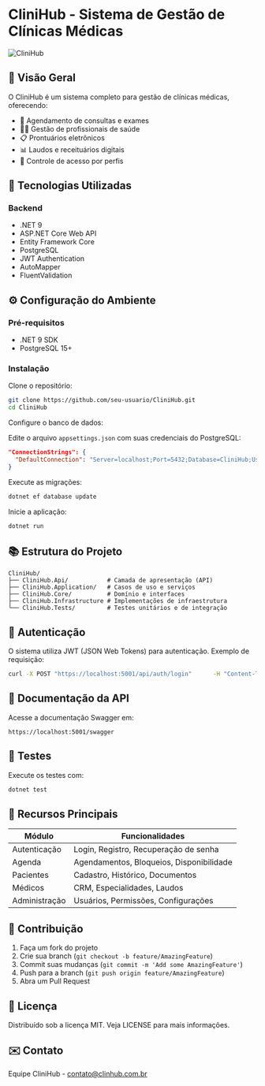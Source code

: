 # CliniHub - Sistema de Gestão de Clínicas Médicas

![CliniHub](https://via.placeholder.com/150x50?text=CliniHub)

## 📌 Visão Geral
O CliniHub é um sistema completo para gestão de clínicas médicas, oferecendo:

- 🏥 Agendamento de consultas e exames
- 👨‍⚕️ Gestão de profissionais de saúde
- 📋 Prontuários eletrônicos
- 📊 Laudos e receituários digitais
- 🔐 Controle de acesso por perfis

## 🚀 Tecnologias Utilizadas

### Backend
- .NET 9
- ASP.NET Core Web API
- Entity Framework Core
- PostgreSQL
- JWT Authentication
- AutoMapper
- FluentValidation

## ⚙️ Configuração do Ambiente

### Pré-requisitos
- .NET 9 SDK
- PostgreSQL 15+

### Instalação

Clone o repositório:

```bash
git clone https://github.com/seu-usuario/CliniHub.git
cd CliniHub
```

Configure o banco de dados:

Edite o arquivo `appsettings.json` com suas credenciais do PostgreSQL:

```json
"ConnectionStrings": {
  "DefaultConnection": "Server=localhost;Port=5432;Database=CliniHub;User Id=postgres;Password=sua-senha;"
}
```

Execute as migrações:

```bash
dotnet ef database update
```

Inicie a aplicação:

```bash
dotnet run
```

## 📚 Estrutura do Projeto

```
CliniHub/
├── CliniHub.Api/           # Camada de apresentação (API)
├── CliniHub.Application/   # Casos de uso e serviços
├── CliniHub.Core/          # Domínio e interfaces
├── CliniHub.Infrastructure # Implementações de infraestrutura
└── CliniHub.Tests/         # Testes unitários e de integração
```

## 🔐 Autenticação

O sistema utiliza JWT (JSON Web Tokens) para autenticação. Exemplo de requisição:

```bash
curl -X POST "https://localhost:5001/api/auth/login"      -H "Content-Type: application/json"      -d '{"email":"admin@clinic.com","password":"Senha@123"}'
```

## 📝 Documentação da API

Acesse a documentação Swagger em:

```
https://localhost:5001/swagger
```

## 🧪 Testes

Execute os testes com:

```bash
dotnet test
```

## 🌟 Recursos Principais

| Módulo         | Funcionalidades                                 |
|----------------|--------------------------------------------------|
| Autenticação   | Login, Registro, Recuperação de senha            |
| Agenda         | Agendamentos, Bloqueios, Disponibilidade         |
| Pacientes      | Cadastro, Histórico, Documentos                  |
| Médicos        | CRM, Especialidades, Laudos                      |
| Administração  | Usuários, Permissões, Configurações              |

## 🤝 Contribuição

1. Faça um fork do projeto
2. Crie sua branch (`git checkout -b feature/AmazingFeature`)
3. Commit suas mudanças (`git commit -m 'Add some AmazingFeature'`)
4. Push para a branch (`git push origin feature/AmazingFeature`)
5. Abra um Pull Request

## 📄 Licença

Distribuído sob a licença MIT. Veja LICENSE para mais informações.

## ✉️ Contato

Equipe CliniHub - contato@clinhub.com.br
